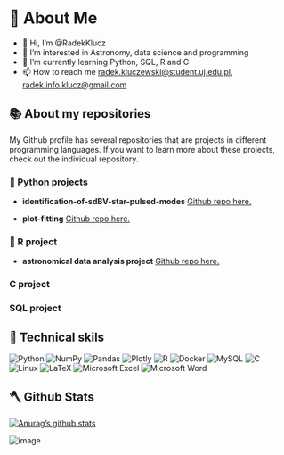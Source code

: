# :milky_way: About Me
- 👋 Hi, I’m @RadekKlucz
- 👀 I’m interested in Astronomy, data science and programming
- 🌱 I’m currently learning Python, SQL, R and C
- 📫 How to reach me radek.kluczewski@student.uj.edu.pl, radek.info.klucz@gmail.com
<!--- - 💞️ I’m looking to collaborate on ... --->

## :books: About my repositories

My Github profile has several repositories that are projects in different programming languages. If you want to learn more about these projects, check out the individual repository. 

### :snake: Python projects

- **identification-of-sdBV-star-pulsed-modes** [Github repo here.](https://github.com/RadekKlucz/identification-of-sdBV-star-pulsed-modes)

- **plot-fitting** [Github repo here.](https://github.com/RadekKlucz/plot-fitting-project)

### :rooster: R project
- **astronomical data analysis project** [Github repo here.](https://github.com/RadekKlucz/astronomical-data-analysis-project)
### C project 

### SQL project


## :briefcase: Technical skils

![Python](https://img.shields.io/badge/python-3670A0?style=for-the-badge&logo=python&logoColor=ffdd54)
![NumPy](https://img.shields.io/badge/numpy-%23013243.svg?style=for-the-badge&logo=numpy&logoColor=white)
![Pandas](https://img.shields.io/badge/pandas-%23150458.svg?style=for-the-badge&logo=pandas&logoColor=white)
![Plotly](https://img.shields.io/badge/Plotly-%233F4F75.svg?style=for-the-badge&logo=plotly&logoColor=white)
![R](https://img.shields.io/badge/r-%23276DC3.svg?style=for-the-badge&logo=r&logoColor=white)
![Docker](https://img.shields.io/badge/docker-%230db7ed.svg?style=for-the-badge&logo=docker&logoColor=white)
![MySQL](https://img.shields.io/badge/mysql-%2300f.svg?style=for-the-badge&logo=mysql&logoColor=white)
![C](https://img.shields.io/badge/c-%2300599C.svg?style=for-the-badge&logo=c&logoColor=white)
![Linux](https://img.shields.io/badge/Linux-FCC624?style=for-the-badge&logo=linux&logoColor=black)
![LaTeX](https://img.shields.io/badge/latex-%23008080.svg?style=for-the-badge&logo=latex&logoColor=white)
![Microsoft Excel](https://img.shields.io/badge/Microsoft_Excel-217346?style=for-the-badge&logo=microsoft-excel&logoColor=white)
![Microsoft Word](https://img.shields.io/badge/Microsoft_Word-2B579A?style=for-the-badge&logo=microsoft-word&logoColor=white)

## :axe: Github Stats

[![Anurag’s github stats](https://github-readme-stats.vercel.app/api?username=RadekKlucz&show_icons=true&theme=Default)](https://github.com/RadekKlucz)

![image](https://github-readme-stats.vercel.app/api/top-langs/?username=RadekKlucz&layout=compact&langs_count=8&hide_border=true&title_color=blue&icon_color=000000&text_color=000000&bg_color=ffffff)



<!---
RadekKlucz/RadekKlucz is a ✨ special ✨ repository because its `README.md` (this file) appears on your GitHub profile.
You can click the Preview link to take a look at your changes.
--->



